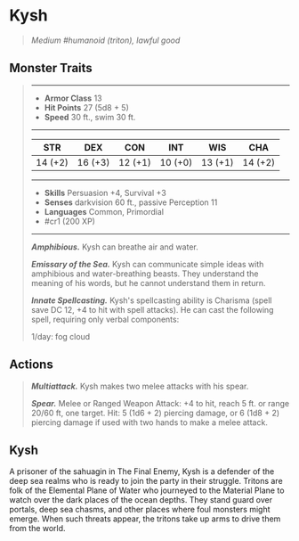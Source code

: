 # Kysh
>*Medium #humanoid (triton), lawful good*
## Monster Traits
>___
>- **Armor Class** 13
>- **Hit Points** 27 (5d8 + 5)
>- **Speed** 30 ft., swim 30 ft.
>___
>|STR|DEX|CON|INT|WIS|CHA|
>|:---:|:---:|:---:|:---:|:---:|:---:|
>|14 (+2)|16 (+3)|12 (+1)|10 (+0)|13 (+1)|14 (+2)|
>___
>- **Skills** Persuasion +4, Survival +3
>- **Senses** darkvision 60 ft., passive Perception 11
>- **Languages** Common, Primordial
>- #cr1 (200 XP)
>___
>***Amphibious.*** Kysh can breathe air and water.  
>
>***Emissary of the Sea.*** Kysh can communicate simple ideas with amphibious and water-breathing beasts. They understand the meaning of his words, but he cannot understand them in return.  
>
>***Innate Spellcasting.*** Kysh's spellcasting ability is Charisma (spell save DC 12, +4 to hit with spell attacks). He can cast the following spell, requiring only verbal components:  
>
>1/day: fog cloud  
>
## Actions
>***Multiattack.*** Kysh makes two melee attacks with his spear.  
>
>***Spear.*** Melee  or Ranged Weapon Attack: +4 to hit, reach 5 ft. or range 20/60 ft, one target. Hit: 5 (1d6 + 2) piercing damage, or 6 (1d8 + 2) piercing damage if used with two hands to make a melee attack.
## Kysh
A prisoner of the sahuagin in The Final Enemy, Kysh is a defender of the deep sea realms who is ready to join the party in their struggle. Tritons are folk of the Elemental Plane of Water who journeyed to the Material Plane to watch over the dark places of the ocean depths. They stand guard over portals, deep sea chasms, and other places where foul monsters might emerge. When such threats appear, the tritons take up arms to drive them from the world.